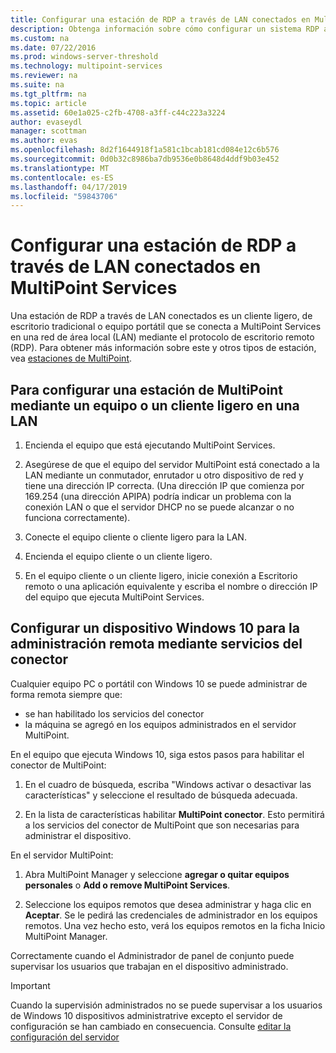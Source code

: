 ```yaml
---
title: Configurar una estación de RDP a través de LAN conectados en MultiPoint Services
description: Obtenga información sobre cómo configurar un sistema RDP a través de LAN en MultiPoint Services
ms.custom: na
ms.date: 07/22/2016
ms.prod: windows-server-threshold
ms.technology: multipoint-services
ms.reviewer: na
ms.suite: na
ms.tgt_pltfrm: na
ms.topic: article
ms.assetid: 60e1a025-c2fb-4708-a3ff-c44c223a3224
author: evaseydl
manager: scottman
ms.author: evas
ms.openlocfilehash: 8d2f1644918f1a581c1bcab181cd084e12c6b576
ms.sourcegitcommit: 0d0b32c8986ba7db9536e0b8648d4ddf9b03e452
ms.translationtype: MT
ms.contentlocale: es-ES
ms.lasthandoff: 04/17/2019
ms.locfileid: "59843706"
---
```

# <a name="set-up-an-rdp-over-lan-connected-station-in-multipoint-services"></a>Configurar una estación de RDP a través de LAN conectados en MultiPoint Services
Una estación de RDP a través de LAN conectados es un cliente ligero, de escritorio tradicional o equipo portátil que se conecta a MultiPoint Services en una red de área local (LAN) mediante el protocolo de escritorio remoto (RDP). Para obtener más información sobre este y otros tipos de estación, vea [estaciones de MultiPoint](MultiPoint-services-Stations.md).  
  
## <a name="to-set-up-a-multipoint-station-using-a-computer-or-thin-client-on-a-lan"></a>Para configurar una estación de MultiPoint mediante un equipo o un cliente ligero en una LAN  
  
1.  Encienda el equipo que está ejecutando MultiPoint Services.  
  
2.  Asegúrese de que el equipo del servidor MultiPoint está conectado a la LAN mediante un conmutador, enrutador u otro dispositivo de red y tiene una dirección IP correcta. (Una dirección IP que comienza por 169.254 (una dirección APIPA) podría indicar un problema con la conexión LAN o que el servidor DHCP no se puede alcanzar o no funciona correctamente).  
  
3.  Conecte el equipo cliente o cliente ligero para la LAN.  
  
4.  Encienda el equipo cliente o un cliente ligero.  
  
5.  En el equipo cliente o un cliente ligero, inicie conexión a Escritorio remoto o una aplicación equivalente y escriba el nombre o dirección IP del equipo que ejecuta MultiPoint Services.

## <a name="set-up-a-windows-10-device-for-remote-management-by-using-connector-services"></a>Configurar un dispositivo Windows 10 para la administración remota mediante servicios del conector
Cualquier equipo PC o portátil con Windows 10 se puede administrar de forma remota siempre que:
- se han habilitado los servicios del conector  
- la máquina se agregó en los equipos administrados en el servidor MultiPoint.  

En el equipo que ejecuta Windows 10, siga estos pasos para habilitar el conector de MultiPoint:

1. En el cuadro de búsqueda, escriba "Windows activar o desactivar las características" y seleccione el resultado de búsqueda adecuada. 

2. En la lista de características habilitar **MultiPoint conector**. Esto permitirá a los servicios del conector de MultiPoint que son necesarias para administrar el dispositivo. 

En el servidor MultiPoint:
1. Abra MultiPoint Manager y seleccione **agregar o quitar equipos personales** o **Add o remove MultiPoint Services**.

2. Seleccione los equipos remotos que desea administrar y haga clic en **Aceptar**.  Se le pedirá las credenciales de administrador en los equipos remotos.  Una vez hecho esto, verá los equipos remotos en la ficha Inicio MultiPoint Manager.

Correctamente cuando el Administrador de panel de conjunto puede supervisar los usuarios que trabajan en el dispositivo administrado.

> [!IMPORTANT]  
> Cuando la supervisión administrados no se puede supervisar a los usuarios de Windows 10 dispositivos administratrive excepto el servidor de configuración se han cambiado en consecuencia. Consulte [editar la configuración del servidor](Edit-Server-Settings.md)